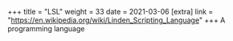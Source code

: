 +++
title = "LSL"
weight = 33
date = 2021-03-06
[extra]
link = "https://en.wikipedia.org/wiki/Linden_Scripting_Language"
+++
A programming language

